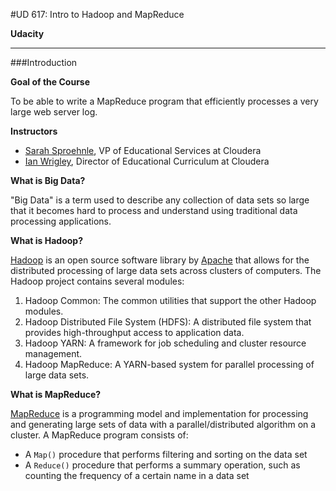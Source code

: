 #UD 617: Intro to Hadoop and MapReduce

**Udacity**

---

###Introduction

**Goal of the Course**

To be able to write a MapReduce program that efficiently processes a very large web server log.

**Instructors**

* [Sarah Sproehnle](https://www.linkedin.com/profile/view?id=3951654&authType=name&authToken=ACpB&trk=prof-sb-browse_map-name), VP of Educational Services at Cloudera
* [Ian Wrigley](https://www.linkedin.com/in/ianwrigley), Director of Educational Curriculum at Cloudera

**What is Big Data?**

"Big Data" is a term used to describe any collection of data sets so large that it becomes hard to process and understand using traditional data processing applications.

**What is Hadoop?**

[Hadoop](http://hadoop.apache.org) is an open source software library by [Apache](http://apache.org) that allows for the distributed processing of large data sets across clusters of computers. The Hadoop project contains several modules:

1. Hadoop Common: The common utilities that support the other Hadoop modules.
2. Hadoop Distributed File System (HDFS): A distributed file system that provides high-throughput access to application data.
3. Hadoop YARN: A framework for job scheduling and cluster resource management.
4. Hadoop MapReduce: A YARN-based system for parallel processing of large data sets.

**What is MapReduce?**

[MapReduce](http://en.wikipedia.org/wiki/Mapreduce) is a programming model and implementation for processing and generating large sets of data with a parallel/distributed algorithm on a cluster. A MapReduce program consists of:

* A `Map()` procedure that performs filtering and sorting on the data set
* A `Reduce()` procedure that performs a summary operation, such as counting the frequency of a certain name in a data set